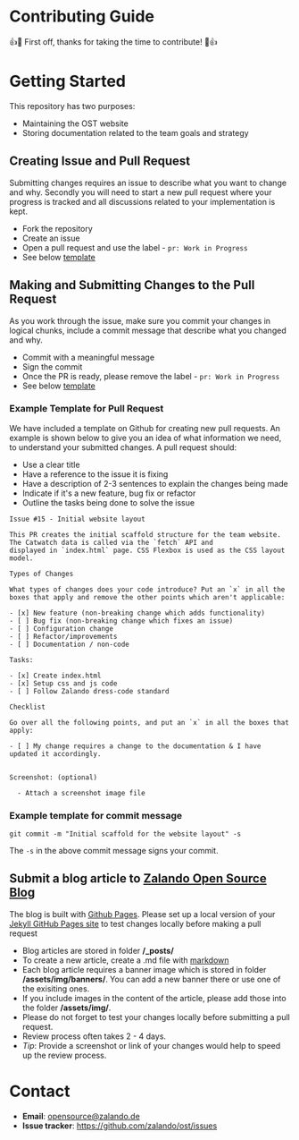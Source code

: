 # Contributing Guide

👍🎉 First off, thanks for taking the time to contribute! 🎉👍

# Getting Started

This repository has two purposes:
- Maintaining the OST website
- Storing documentation related to the team goals and strategy

## Creating Issue and Pull Request

Submitting changes requires an issue to describe what you want to change and why. Secondly you will need to start a new pull request where your progress is tracked and all discussions related to your implementation is kept.

- Fork the repository
- Create an issue
- Open a pull request and use the label - `pr: Work in Progress`
- See below [template](#example-template-for-pr)


## Making and Submitting Changes to the Pull Request

As you work through the issue, make sure you commit your changes in logical chunks, include a commit message that describe what you changed and why.

- Commit with a meaningful message
- Sign the commit
- Once the PR is ready, please remove the label - `pr: Work in Progress`
- See below [template](#example-template-for-commit-message)


### Example Template for Pull Request

We have included a template on Github for creating new pull requests. An example is shown below to give you an idea of what information we need, to understand your submitted changes. A pull request should:

- Use a clear title
- Have a reference to the issue it is fixing
- Have a description of 2-3 sentences to explain the changes being made
- Indicate if it's a new feature, bug fix or refactor
- Outline the tasks being done to solve the issue

```
Issue #15 - Initial website layout

This PR creates the initial scaffold structure for the team website. The Catwatch data is called via the `fetch` API and
displayed in `index.html` page. CSS Flexbox is used as the CSS layout model.

Types of Changes

What types of changes does your code introduce? Put an `x` in all the boxes that apply and remove the other points which aren't applicable:

- [x] New feature (non-breaking change which adds functionality)
- [ ] Bug fix (non-breaking change which fixes an issue)
- [ ] Configuration change
- [ ] Refactor/improvements
- [ ] Documentation / non-code

Tasks:

- [x] Create index.html
- [x] Setup css and js code
- [ ] Follow Zalando dress-code standard

Checklist

Go over all the following points, and put an `x` in all the boxes that apply:

- [ ] My change requires a change to the documentation & I have updated it accordingly.


Screenshot: (optional)

  - Attach a screenshot image file
```


### Example template for commit message

```
git commit -m "Initial scaffold for the website layout" -s
```

The `-s` in the above commit message signs your commit.

## Submit a blog article to [Zalando Open Source Blog](https://opensource.zalando.com/blog/)
The blog is built with [Github Pages](https://help.github.com/articles/what-is-github-pages/). Please set up a local version of your [Jekyll GitHub Pages site](https://help.github.com/articles/setting-up-your-github-pages-site-locally-with-jekyll/) to test changes locally before making a pull request
- Blog articles are stored in folder **/_posts/**
- To create a new article, create a .md file with [markdown](https://en.wikipedia.org/wiki/Markdown)
- Each blog article requires a banner image which is stored in folder **/assets/img/banners/**. You can add a new banner there or use one of the exisiting ones. 
- If you include images in the content of the article, please add those into the folder **/assets/img/**. 
- Please do not forget to test your changes locally before submitting a pull request. 
- Review process often takes 2 - 4 days. 
- _Tip_: Provide a screenshot or link of your changes would help to speed up the review process. 


# Contact

- **Email**: opensource@zalando.de
- **Issue tracker**: https://github.com/zalando/ost/issues
